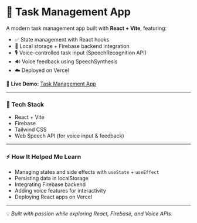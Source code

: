 # 🎯 Task Management App  

A modern task management app built with **React + Vite**, featuring:  
- ✅ State management with React hooks  
- 💾 Local storage + Firebase backend integration  
- 🎙️ Voice-controlled task input (SpeechRecognition API)  
- 🔊 Voice feedback using SpeechSynthesis  
- ☁️ Deployed on Vercel  

🚀 **Live Demo:** [Task Management App](https://react-frontend-6k3640xhx-yukti-sahus-projects.vercel.app/)

---

### 📌 Tech Stack
- React + Vite  
- Firebase  
- Tailwind CSS  
- Web Speech API (for voice input & feedback)  

---

### ⚡ How It Helped Me Learn
- Managing states and side effects with `useState` + `useEffect`  
- Persisting data in localStorage  
- Integrating Firebase backend  
- Adding voice features for interactivity  
- Deploying React apps on Vercel  

---

💡 *Built with passion while exploring React, Firebase, and Voice APIs.*
